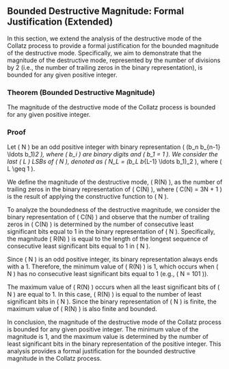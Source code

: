 ## Bounded Destructive Magnitude: Formal Justification (Extended)

In this section, we extend the analysis of the destructive mode of the Collatz process to provide a formal justification for the bounded magnitude of the destructive mode. Specifically, we aim to demonstrate that the magnitude of the destructive mode, represented by the number of divisions by 2 (i.e., the number of trailing zeros in the binary representation), is bounded for any given positive integer.

### Theorem (Bounded Destructive Magnitude)

The magnitude of the destructive mode of the Collatz process is bounded for any given positive integer.

### Proof

Let \( N \) be an odd positive integer with binary representation \( (b_n b_{n-1} \ldots b_1)_2 \), where \( b_i \) are binary digits and \( b_1 = 1 \). We consider the last \( L \) LSBs of \( N \), denoted as \( N_L = (b_L b_{L-1} \ldots b_1)_2 \), where \( L \geq 1 \).

We define the magnitude of the destructive mode, \( R(N) \), as the number of trailing zeros in the binary representation of \( C(N) \), where \( C(N) = 3N + 1 \) is the result of applying the constructive function to \( N \).

To analyze the boundedness of the destructive magnitude, we consider the binary representation of \( C(N) \) and observe that the number of trailing zeros in \( C(N) \) is determined by the number of consecutive least significant bits equal to 1 in the binary representation of \( N \). Specifically, the magnitude \( R(N) \) is equal to the length of the longest sequence of consecutive least significant bits equal to 1 in \( N \).

Since \( N \) is an odd positive integer, its binary representation always ends with a 1. Therefore, the minimum value of \( R(N) \) is 1, which occurs when \( N \) has no consecutive least significant bits equal to 1 (e.g., \( N = 101 \)).

The maximum value of \( R(N) \) occurs when all the least significant bits of \( N \) are equal to 1. In this case, \( R(N) \) is equal to the number of least significant bits in \( N \). Since the binary representation of \( N \) is finite, the maximum value of \( R(N) \) is also finite and bounded.

In conclusion, the magnitude of the destructive mode of the Collatz process is bounded for any given positive integer. The minimum value of the magnitude is 1, and the maximum value is determined by the number of least significant bits in the binary representation of the positive integer. This analysis provides a formal justification for the bounded destructive magnitude in the Collatz process.
